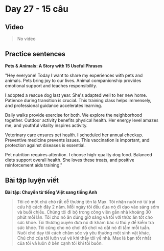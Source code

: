 # Day 27 - 15 câu

## Video
> No video

## Practice sentences

**Pets & Animals: A Story with 15 Useful Phrases**

"Hey everyone! Today I want to share my experiences with pets and animals. Pets bring joy to our lives. Animal companionship provides emotional support and teaches responsibility.

I adopted a rescue dog last year. She's adapted well to her new home. Patience during transition is crucial. This training class helps immensely, and professional guidance accelerates learning.

Daily walks provide exercise for both. We explore the neighborhood together. Outdoor activity benefits physical health. Her energy level amazes me, and youthful vitality inspires activity.

Veterinary care ensures pet health. I scheduled her annual checkup. Preventive medicine prevents issues. This vaccination is important, and protection against diseases is essential.

Pet nutrition requires attention. I choose high-quality dog food. Balanced diets support overall health. She loves these treats, and positive reinforcement aids training."

## Bài tập luyện viết

**Bài tập: Chuyển từ tiếng Việt sang tiếng Anh**

> Tôi có một chú chó rất dễ thương tên là Max. Tôi nhận nuôi nó từ trại cứu hộ cách đây 2 năm. Mỗi ngày tôi đều đưa nó đi dạo vào sáng sớm và buổi chiều. Chúng tôi đi bộ trong công viên gần nhà khoảng 30 phút mỗi lần. Tôi cho nó ăn đúng giờ sáng và tối với thức ăn tốt cho sức khỏe. Tôi thường xuyên đưa nó đi khám bác sĩ thú y để kiểm tra sức khỏe. Tôi cũng cho nó chơi đồ chơi và dắt nó đi tắm mỗi tuần. Nuôi chó dạy tôi cách chăm sóc và yêu thương một sinh vật khác. Chú chó của tôi luôn vui vẻ khi thấy tôi về nhà. Max là bạn tốt nhất của tôi và luôn ở bên cạnh tôi khi tôi buồn.